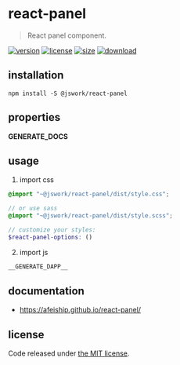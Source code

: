 # react-panel
> React panel component.

[![version][version-image]][version-url]
[![license][license-image]][license-url]
[![size][size-image]][size-url]
[![download][download-image]][download-url]

## installation
```shell
npm install -S @jswork/react-panel
```

## properties
__GENERATE_DOCS__

## usage
1. import css
  ```scss
  @import "~@jswork/react-panel/dist/style.css";

  // or use sass
  @import "~@jswork/react-panel/dist/style.scss";

  // customize your styles:
  $react-panel-options: ()
  ```
2. import js
  ```js
__GENERATE_DAPP__
  ```

## documentation
- https://afeiship.github.io/react-panel/


## license
Code released under [the MIT license](https://github.com/afeiship/react-panel/blob/master/LICENSE.txt).

[version-image]: https://img.shields.io/npm/v/@jswork/react-panel
[version-url]: https://npmjs.org/package/@jswork/react-panel

[license-image]: https://img.shields.io/npm/l/@jswork/react-panel
[license-url]: https://github.com/afeiship/react-panel/blob/master/LICENSE.txt

[size-image]: https://img.shields.io/bundlephobia/minzip/@jswork/react-panel
[size-url]: https://github.com/afeiship/react-panel/blob/master/dist/react-panel.min.js

[download-image]: https://img.shields.io/npm/dm/@jswork/react-panel
[download-url]: https://www.npmjs.com/package/@jswork/react-panel
